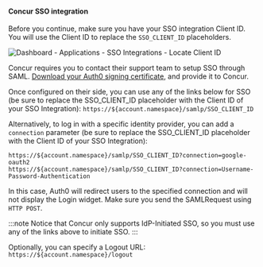 #### Concur SSO integration

Before you continue, make sure you have your SSO integration Client ID. You will use the Client ID to replace the `SSO_CLIENT_ID` placeholders.

![Dashboard - Applications - SSO Integrations - Locate Client ID](https://auth0.com/docs/media/articles/dashboard/sso-integrations/dashboard-integrations-sso-create_view-tutorial.png)

Concur requires you to contact their support team to setup SSO through SAML. [Download your Auth0 signing certificate](https://${account.namespace}/pem), and provide it to Concur.

Once configured on their side, you can use any of the links below for SSO (be sure to replace the SSO_CLIENT_ID placeholder with the Client ID of your SSO Integration):
`https://${account.namespace}/samlp/SSO_CLIENT_ID`

Alternatively, to log in with a specific identity provider, you can add a `connection` parameter (be sure to replace the SSO_CLIENT_ID placeholder with the Client ID of your SSO Integration):

```text
https://${account.namespace}/samlp/SSO_CLIENT_ID?connection=google-oauth2
https://${account.namespace}/samlp/SSO_CLIENT_ID?connection=Username-Password-Authentication
```

In this case, Auth0 will redirect users to the specified connection and will not display the Login widget. Make sure you send the SAMLRequest using `HTTP POST`.

:::note 
Notice that Concur only supports IdP-Initiated SSO, so you must use any of the links above to initiate SSO.
:::

Optionally, you can specify a Logout URL:
`https://${account.namespace}/logout`
